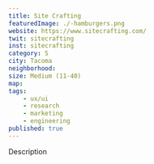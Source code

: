 ```yaml
---
title: Site Crafting
featuredImage: ./-hamburgers.png
website: https://www.sitecrafting.com/
twit: sitecrafting
inst: sitecrafting
category: S
city: Tacoma
neighborhood:
size: Medium (11-40)
map: 
tags:
    - ux/ui
    - research
    - marketing
    - engineering
published: true
---
```


Description
